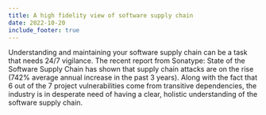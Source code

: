 ```yaml
---
title: A high fidelity view of software supply chain
date: 2022-10-20
include_footer: true
---
```


Understanding and maintaining your software supply chain can be a task that needs 24/7 vigilance.
The recent report from Sonatype: State of the Software Supply Chain has shown that supply chain attacks are on the rise (742% average annual increase in the past 3 years).
Along with the fact that 6 out of the 7 project vulnerabilities come from transitive dependencies, the industry is in desperate need of having a clear, holistic understanding of the software supply
chain.

<!-- Blog post no longer exists
<a href="https://www.kusari.dev/blog/announcement_guac/" class="button">Read the full post on Kusari</a>
-->
